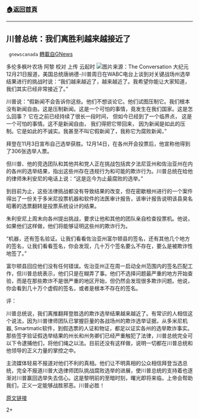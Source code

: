 ###  [:house:返回首頁](https://github.com/ourhimalayas/txt)
---

## 川普总统：我们离胜利越来越接近了
` gnewscanada` [轉載自GNews](https://gnews.org/zh-hans/676904/)

多伦多枫叶农场 阿黎
校对 上传 云起时
![]()![](https://gnews-media-offload.s3.amazonaws.com/wp-content/uploads/2020/12/22204215/the-conversation.jpg)图片来源：The Conversation
大纪元12月21日报道，美国总统唐纳德-川普周日在WABC电台上谈到对关键战场州选举结果进行的挑战时说：“我们越来越近了，越来越近了。我希望你能让大家知道，我们其实已经非常接近了。”

川普说：“假新闻不会告诉你这些。他们不想谈论它。他们试图压制它。我们根本没有新闻自由。这是压制新闻。这是一个可怕的事情，竟发生在我们国家。这是怎么回事？ 它在之前已经持续了很长一段时间， 但如今已经到了一个临界点， 这是一个可怕的事情。这不是新闻自由， 我们得把它带回来， 因为新闻是如此的压制。它是如此的不诚实。我甚至不叫它假新闻了，我称它为腐败新闻，”

拜登在11月3日宣布自己选举获胜。12月14日，在各州开会投票后，他宣称他得到了306张选举人票。

但川普、他的竞选团队和其他共和党人正在挑战包括宾夕法尼亚州和佐治亚州在内的各州的选举结果，指出这些州存在违规行为和可能的欺诈行为。川普总统在给他的律师朱利安尼的电话上说：“这是迄今为止最腐败的选举。”

到目前为止，这些法律挑战都没有导致结果的改变，但在密歇根州进行的一个案件得出了一份关于多米尼投票机器和软件的法医审计报告，该审计报告说明该县臭名昭著的选票翻转是投票系统设计的结果。

朱利安尼上周末向各州提出挑战，要求让他和其他的团队亲自检查投票机。他说，如果他们这样做，他们将能够证明这些州的欺诈行为。

“机器，还有签名验证。让我们看看佐治亚州富尔顿县的签名，还有其他几个地方的签名，让我们看看签名，你会发现，几十万个签名要么不存在，要么是被欺诈性地签了。”

富尔顿县回应他们没有任何错误。佐治亚州正在周一启动全州范围内的签名匹配工作，但川普总统表示，他们只是在糊弄了事。他们不选择问题最严重的地方开始查验，而是在那些欺诈不是很严重的地区开始，但仍然会发现很多欺诈问题。他说，你会看到几十万个虚假的签名，或者是根本不存在的签名。

评：

川普总统说，我们离推翻拜登胜选的欺诈选举结果越来越近了。有常识的人相信这个说法，因为川普律师团队已掌握巨量的各战场州的欺诈选举证据，从多米尼机器, Smartmatic软件，到假选票的人证和物证，都足以证实各州的选举欺诈事实。那些签字验证假选举结果的州长和州务卿们已经严重触犯了法律，川普总统完全可以下令逮捕他们，将他们绳之以法。目前还没有这样做，说明一切都在川普总统和他领导的正义力量的掌控之中。

主流媒体轻易不报道对他们不利的真相。他们让不明真相的公众相信拜登当选总统，完全不报道川普大选律师团队挑战腐败选举的进展，使川普总统的支持着也逐渐对川普赢回选举失去信心。这是黎明前的至暗时刻，曙光即将来临，上帝会帮助我们，正义一定能够战胜邪恶。川普必胜！

[原文链接](https://www.theepochtimes.com/trump-were-getting-closer-and-closer-to-successful-challenge-to-election-results_3627102.html?utm_source=news&amp;utm_medium=email&amp;utm_campaign=breaking-2020-12-21-1&amp;fbclid=IwAR0NlhGUYEvkfjK3CWeLOD-hlfkUeidLiH4x7i3CNj2VkGzMSglhmqFkhC8)

2+
